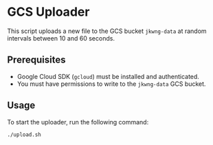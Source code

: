 # GCS Uploader

This script uploads a new file to the GCS bucket `jkwng-data` at random intervals between 10 and 60 seconds.

## Prerequisites

- Google Cloud SDK (`gcloud`) must be installed and authenticated.
- You must have permissions to write to the `jkwng-data` GCS bucket.

## Usage

To start the uploader, run the following command:

```bash
./upload.sh
```
